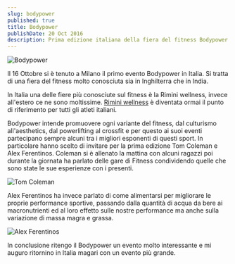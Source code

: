 ```yaml
---
slug: bodypower
published: true
title: Bodypower
publishDate: 20 Oct 2016
description: Prima edizione italiana della fiera del fitness Bodypower a Milano
---
```


![Bodypower](/assets/bodypower/bp-italy-top-banner.jpg)

Il 16 Ottobre si è tenuto a Milano il primo evento Bodypower in Italia. Si tratta di una fiera del fitness molto conosciuta sia in Inghilterra che in India.

<!--more-->

In Italia una delle fiere più conosciute sul fitness è la Rimini wellness, invece all'estero ce ne sono moltissime.
[Rimini wellness](www.riminiwellness.com) è diventata ormai il punto di riferimento per tutti gli atleti italiani.

Bodypower intende promuovere ogni variante del fitness, dal culturismo all'aesthetics, dal powerlifting al crossfit e per questo ai suoi eventi partecipano sempre alcuni tra i migliori esponenti di questi sport. In particolare hanno scelto di invitare per la prima edizione Tom Coleman e Alex Ferentinos. Coleman si è allenato la mattina con alcuni ragazzi poi durante la giornata ha parlato delle gare di Fitness condividendo quelle che sono state le sue esperienze con i presenti.

![Tom Coleman](/assets/bodypower/Tom_Coleman.jpg)

Alex Ferentinos ha invece parlato di come alimentarsi per migliorare le proprie performance sportive, passando dalla quantità di acqua da bere ai macronutrienti ed al loro effetto sulle nostre performance ma anche sulla variazione di massa magra e grassa.

![Alex Ferentinos](/assets/bodypower/Alex_Ferentinos.jpg)

In conclusione ritengo il Bodypower un evento molto interessante e mi auguro ritornino in Italia magari con un evento più grande.
